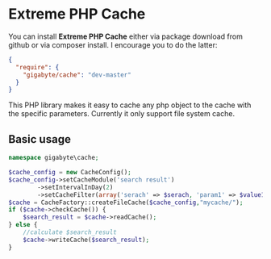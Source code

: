 Extreme PHP Cache
===============

You can install **Extreme PHP Cache** either via package download from github or via composer install. I encourage you to do the latter:
 
```json  
{ 
  "require": {
    "gigabyte/cache": "dev-master"
  }
} 
```

This PHP library makes it easy to cache any php object to the cache with the specific parameters. Currently it only support file system cache.

Basic usage
------------
```php
namespace gigabyte\cache;

$cache_config = new CacheConfig();
$cache_config->setCacheModule('search result')
        ->setIntervalInDay(2)
        ->setCacheFilter(array('serach' => $serach, 'param1' => $value1, 'param2' => $value2));
$cache = CacheFactory::createFileCache($cache_config,"mycache/");
if ($cache->checkCache()) {
    $search_result = $cache->readCache();
} else {
    //calculate $search_result
    $cache->writeCache($search_result);
}
```